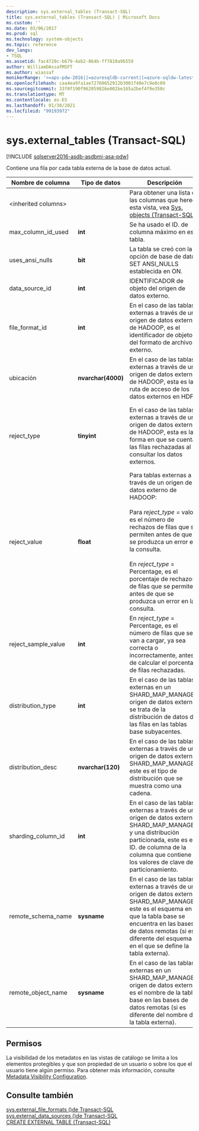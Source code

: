 ```yaml
---
description: sys.external_tables (Transact-SQL)
title: sys.external_tables (Transact-SQL) | Microsoft Docs
ms.custom: ''
ms.date: 03/06/2017
ms.prod: sql
ms.technology: system-objects
ms.topic: reference
dev_langs:
- TSQL
ms.assetid: fac4720c-b679-4ab2-864b-ff7810a9b559
author: WilliamDAssafMSFT
ms.author: wiassaf
monikerRange: '>=aps-pdw-2016||=azuresqldb-current||=azure-sqldw-latest||>=sql-server-2016||>=sql-server-linux-2017||=azuresqldb-mi-current'
ms.openlocfilehash: caa4ea9fa1ae72760652912b3001f40e7c9e0c09
ms.sourcegitcommit: 33f0f190f962059826e002be165a2bef4f9e350c
ms.translationtype: MT
ms.contentlocale: es-ES
ms.lasthandoff: 01/30/2021
ms.locfileid: "99193972"
---
```

# <a name="sysexternal_tables-transact-sql"></a>sys.external_tables (Transact-SQL)
[!INCLUDE [sqlserver2016-asdb-asdbmi-asa-pdw](../../includes/applies-to-version/sqlserver2016-asdb-asdbmi-asa-pdw.md)]

  Contiene una fila por cada tabla externa de la base de datos actual.  
  
|Nombre de columna|Tipo de datos|Descripción|Intervalo|  
|-----------------|---------------|-----------------|-----------|  
|\<inherited columns>||Para obtener una lista de las columnas que hereda esta vista, vea [Sys. objects &#40;Transact-SQL&#41;](../../relational-databases/system-catalog-views/sys-objects-transact-sql.md).||  
|max_column_id_used|**int**|Se ha usado el ID. de columna máximo en esta tabla.||  
|uses_ansi_nulls|**bit**|La tabla se creó con la opción de base de datos SET ANSI_NULLS establecida en ON.||  
|data_source_id|**int**|IDENTIFICADOR de objeto del origen de datos externo.||  
|file_format_id|**int**|En el caso de las tablas externas a través de un origen de datos externo de HADOOP, es el identificador de objeto del formato de archivo externo.||  
|ubicación|**nvarchar(4000)**|En el caso de las tablas externas a través de un origen de datos externo de HADOOP, esta es la ruta de acceso de los datos externos en HDFS.||  
|reject_type|**tinyint**|En el caso de las tablas externas a través de un origen de datos externo de HADOOP, esta es la forma en que se cuentan las filas rechazadas al consultar los datos externos.|VALOR: el número de filas rechazadas.<br /><br /> PORCENTAJE: el porcentaje de filas rechazadas.|  
|reject_value|**float**|Para tablas externas a través de un origen de datos externo de HADOOP:<br /><br /> Para *reject_type =* valor, es el número de rechazos de filas que se permiten antes de que se produzca un error en la consulta.<br /><br /> En *reject_type* = Percentage, es el porcentaje de rechazos de filas que se permiten antes de que se produzca un error en la consulta.||  
|reject_sample_value|**int**|En *reject_type* = Percentage, es el número de filas que se van a cargar, ya sea correcta o incorrectamente, antes de calcular el porcentaje de filas rechazadas.|NULL si reject_type = valor.|  
|distribution_type|**int**|En el caso de las tablas externas en un SHARD_MAP_MANAGER origen de datos externo, se trata de la distribución de datos de las filas en las tablas base subyacentes.|0-particionado<br /><br /> 1-replicado<br /><br /> 2-Round Robin|  
|distribution_desc|**nvarchar(120)**|En el caso de las tablas externas a través de un origen de datos externo SHARD_MAP_MANAGER, este es el tipo de distribución que se muestra como una cadena.||  
|sharding_column_id|**int**|En el caso de las tablas externas a través de un origen de datos externo SHARD_MAP_MANAGER y una distribución particionada, este es el ID. de columna de la columna que contiene los valores de clave de particionamiento.||  
|remote_schema_name|**sysname**|En el caso de las tablas externas a través de un origen de datos externo SHARD_MAP_MANAGER, este es el esquema en el que la tabla base se encuentra en las bases de datos remotas (si es diferente del esquema en el que se define la tabla externa).||  
|remote_object_name|**sysname**|En el caso de las tablas externas en un SHARD_MAP_MANAGER origen de datos externo, es el nombre de la tabla base en las bases de datos remotas (si es diferente del nombre de la tabla externa).||  
  
## <a name="permissions"></a>Permisos  
 La visibilidad de los metadatos en las vistas de catálogo se limita a los elementos protegibles y que son propiedad de un usuario o sobre los que el usuario tiene algún permiso. Para obtener más información, consulte [Metadata Visibility Configuration](../../relational-databases/security/metadata-visibility-configuration.md).  
  
## <a name="see-also"></a>Consulte también  
 [sys.external_file_formats &#40;&#41;de Transact-SQL ](../../relational-databases/system-catalog-views/sys-external-file-formats-transact-sql.md)   
 [sys.external_data_sources &#40;&#41;de Transact-SQL ](../../relational-databases/system-catalog-views/sys-external-data-sources-transact-sql.md)   
 [CREATE EXTERNAL TABLE &#40;Transact-SQL&#41;](../../t-sql/statements/create-external-table-transact-sql.md)  
  
  
